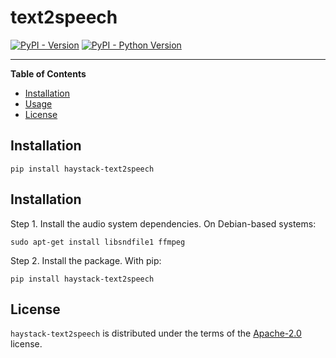 # text2speech

[![PyPI - Version](https://img.shields.io/pypi/v/text2speech.svg)](https://pypi.org/project/text2speech)
[![PyPI - Python Version](https://img.shields.io/pypi/pyversions/text2speech.svg)](https://pypi.org/project/text2speech)

-----

**Table of Contents**

- [Installation](#installation)
- [Usage](#usage)
- [License](#license)

## Installation

```console
pip install haystack-text2speech
```

## Installation

Step 1. Install the audio system dependencies. On Debian-based systems:

```console
sudo apt-get install libsndfile1 ffmpeg
```

Step 2. Install the package. With pip:

```console
pip install haystack-text2speech
```

## License

`haystack-text2speech` is distributed under the terms of the [Apache-2.0](https://spdx.org/licenses/Apache-2.0.html) license.
